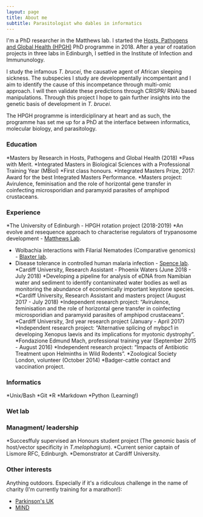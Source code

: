 ```yaml
---
layout: page
title: About me
subtitle: Parasitologist who dables in informatics
---
```


I'm a PhD researcher in the Matthews lab. I started the [Hosts, Pathogens and Global Health (HPGH)](https://www.ed.ac.uk/edinburgh-infectious-diseases/teaching/phd-programmes/hosts-pathogens-global-health) PhD programme in 2018. After a year of roatation projects in three labs in Edinburgh, I settled in the Institute of Infection and Immununology. 

I study the infamous _T. brucei_, the causative agent of African sleeping sickness. The subspecies I study are developmentally incompentant and I aim to identify the cause of this incompetance through multi-omic approach. I will then validate these predictions through CRISPR/ RNAi based manipulations. Through this project I hope to gain further insights into the genetic basis of development in _T. brucei_.  

The HPGH programme is interdiciplinary at heart and as such, the programme has set me up for a PhD at the interface between informatics, molecular biology, and parasitology.

### Education
*Masters by Research in Hosts, Pathogens and Global Health (2018)
  *Pass with Merit.
*Integrated Masters in Biological Sciences with a Professional Training Year (MBiol)
  *First class honours.
  *Integrated Masters Prize, 2017: Award for the best Integrated Masters Performance.
  *Masters project: Avirulence, feminisation and the role of horizontal gene transfer in coinfecting microsporidian and paramyxid parasites of amphipod crustaceans.

### Experience
*The University of Edinburgh - HPGH rotation project (2018-2019)
  *An evolve and resequence approach to characterise regulators of trypanosome development - [Matthews Lab](https://matthews.bio.ed.ac.uk).
  * Wolbachia interactions with Filarial Nematodes (Comparative genomics) - [Blaxter lab](http://www.nematodes.org/lab/).
  * Disease tolerance in controlled human malaria infection - [Spence lab](https://www.malariaimmunology.com/who-we-are).
*Cardiff University, Research Assistant - Phoenix Waters (June 2018 - July 2018)
  *Developing a pipeline for analysis of eDNA from Namibian water and sediment to identify contaminated water bodies as well as monitoring the abundance of economically important keystone species.  
*Cardiff University, Research Assistant and masters project (August 2017 - July 2018)
  *Independent research project: “Avirulence, feminisation and the role of horizontal gene transfer in coinfecting microsporidian and paramyxid parasites of amphipod crustaceans”.
*Cardiff University, 3rd year research project (January - April 2017)
  *Independent research project: “Alternative splicing of mybpc1 in developing Xenopus laevis and its implications for myotonic dystrophy”.
*Fondazione Edmund Mach, professional training year (September 2015 - August 2016)
  *Independent research project: “Impacts of Antibiotic Treatment upon Helminths in Wild Rodents”.
*Zoological Society London, volunteer (October 2014)
  *Badger-cattle contact and vaccination project.

### Informatics
*Unix/Bash
*Git
*R
*Markdown
*Python (Learning!)

### Wet lab

### Managment/ leadership
*Succesffuly supervised an Honours student project (The genomic basis of host/vector specificity in _T.melophagium_).
*Current senior captain of Lismore RFC, Edinburgh. 
*Demonstrator at Cardiff University. 

### Other interests
Anything outdoors. Especially if it's a ridiculous challenge in the name of charity (I'm currently training for a marathon!):
* [Parkinson's UK](https://www.justgiving.com/fundraising/guy-oldrieve)
* [MIND](https://www.justgiving.com/fundraising/ogahb)
